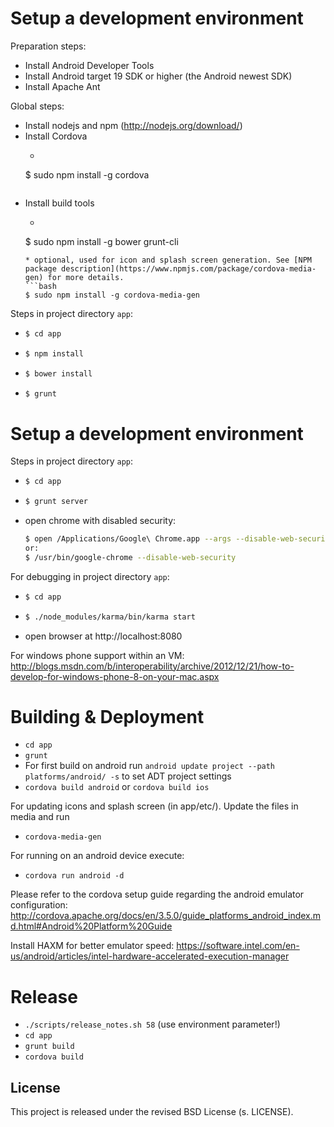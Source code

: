 # Setup a development environment

Preparation steps:

* Install Android Developer Tools
* Install Android target 19 SDK or higher (the Android newest SDK)
* Install Apache Ant

Global steps:


* Install nodejs and npm (http://nodejs.org/download/)
* Install Cordova
  * ```bash
  $ sudo npm install -g cordova
  ```
* Install build tools
  * ````bash
  $ sudo npm install -g bower grunt-cli
  ```
  * optional, used for icon and splash screen generation. See [NPM package description](https://www.npmjs.com/package/cordova-media-gen) for more details.
  ```bash
  $ sudo npm install -g cordova-media-gen
  ```

Steps in project directory `app`:

* ```bash
  $ cd app
  ```
* ```bash
  $ npm install
  ```
* ```bash
  $ bower install
  ```
* ```bash
  $ grunt
  ```

# Setup a development environment

Steps in project directory `app`:
* ```bash
  $ cd app
  ```
* ```bash
  $ grunt server
  ```
* open chrome with disabled security:
  ```bash
  $ open /Applications/Google\ Chrome.app --args --disable-web-security`
  or:
  $ /usr/bin/google-chrome --disable-web-security
  ```

For debugging in project directory `app`:

* ```bash
  $ cd app
  ```
* ```bash
  $ ./node_modules/karma/bin/karma start
  ```
* open browser at http://localhost:8080

For windows phone support within an VM: http://blogs.msdn.com/b/interoperability/archive/2012/12/21/how-to-develop-for-windows-phone-8-on-your-mac.aspx


# Building & Deployment
* `cd app`
* `grunt`
* For first build on android run `android update project --path platforms/android/ -s` to set ADT project settings
* `cordova build android` or `cordova build ios`


For updating icons and splash screen (in app/etc/). Update the files in media and run

* `cordova-media-gen`

For running on an android device execute:

* `cordova run android -d`

Please refer to the cordova setup guide regarding the android emulator configuration:
http://cordova.apache.org/docs/en/3.5.0/guide_platforms_android_index.md.html#Android%20Platform%20Guide

Install HAXM for better emulator speed: https://software.intel.com/en-us/android/articles/intel-hardware-accelerated-execution-manager

# Release

* `./scripts/release_notes.sh 58` (use environment parameter!)
* `cd app`
* `grunt build`
* `cordova build`

## License
This project is released under the revised BSD License (s. LICENSE).
